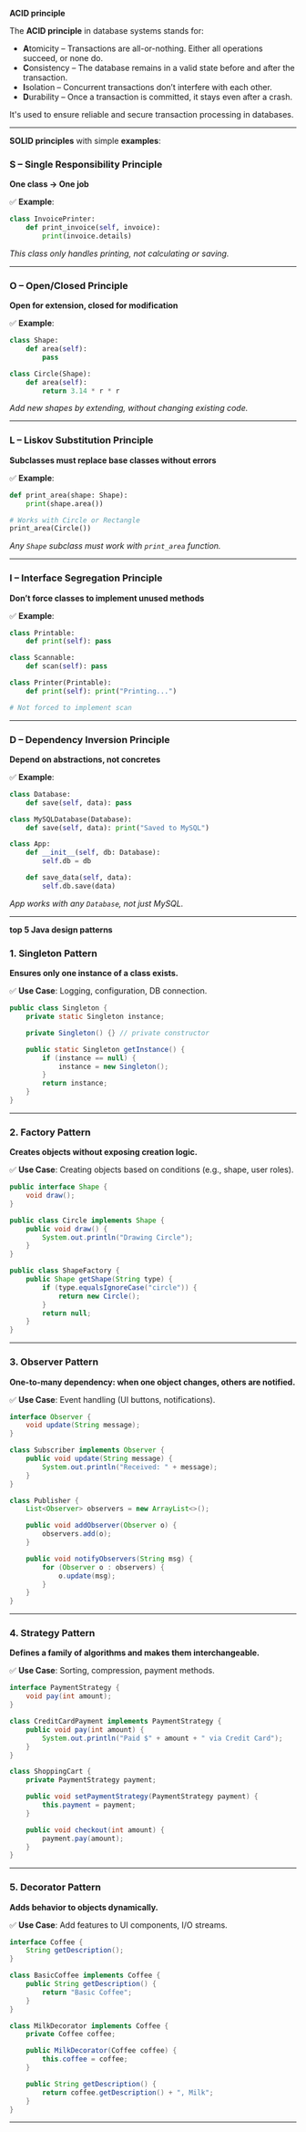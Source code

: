 **ACID principle**


The **ACID principle** in database systems stands for:

* **A**tomicity – Transactions are all-or-nothing. Either all operations succeed, or none do.
* **C**onsistency – The database remains in a valid state before and after the transaction.
* **I**solation – Concurrent transactions don’t interfere with each other.
* **D**urability – Once a transaction is committed, it stays even after a crash.

It's used to ensure reliable and secure transaction processing in databases.


---

 **SOLID principles** with simple **examples**:


### **S – Single Responsibility Principle**

**One class → One job**

✅ **Example**:

```python
class InvoicePrinter:
    def print_invoice(self, invoice):
        print(invoice.details)
```

*This class only handles printing, not calculating or saving.*

---

### **O – Open/Closed Principle**

**Open for extension, closed for modification**

✅ **Example**:

```python
class Shape:
    def area(self):
        pass

class Circle(Shape):
    def area(self):
        return 3.14 * r * r
```

*Add new shapes by extending, without changing existing code.*

---

### **L – Liskov Substitution Principle**

**Subclasses must replace base classes without errors**

✅ **Example**:

```python
def print_area(shape: Shape):
    print(shape.area())

# Works with Circle or Rectangle
print_area(Circle())
```

*Any `Shape` subclass must work with `print_area` function.*

---

### **I – Interface Segregation Principle**

**Don’t force classes to implement unused methods**

✅ **Example**:

```python
class Printable:
    def print(self): pass

class Scannable:
    def scan(self): pass

class Printer(Printable):
    def print(self): print("Printing...")

# Not forced to implement scan
```

---

### **D – Dependency Inversion Principle**

**Depend on abstractions, not concretes**

✅ **Example**:

```python
class Database:
    def save(self, data): pass

class MySQLDatabase(Database):
    def save(self, data): print("Saved to MySQL")

class App:
    def __init__(self, db: Database):
        self.db = db

    def save_data(self, data):
        self.db.save(data)
```

*App works with any `Database`, not just MySQL.*

---


**top 5 Java design patterns**

### **1. Singleton Pattern**

**Ensures only one instance of a class exists.**

✅ **Use Case**: Logging, configuration, DB connection.

```java
public class Singleton {
    private static Singleton instance;

    private Singleton() {} // private constructor

    public static Singleton getInstance() {
        if (instance == null) {
            instance = new Singleton();
        }
        return instance;
    }
}
```

---

### **2. Factory Pattern**

**Creates objects without exposing creation logic.**

✅ **Use Case**: Creating objects based on conditions (e.g., shape, user roles).

```java
public interface Shape {
    void draw();
}

public class Circle implements Shape {
    public void draw() {
        System.out.println("Drawing Circle");
    }
}

public class ShapeFactory {
    public Shape getShape(String type) {
        if (type.equalsIgnoreCase("circle")) {
            return new Circle();
        }
        return null;
    }
}
```

---

### **3. Observer Pattern**

**One-to-many dependency: when one object changes, others are notified.**

✅ **Use Case**: Event handling (UI buttons, notifications).

```java
interface Observer {
    void update(String message);
}

class Subscriber implements Observer {
    public void update(String message) {
        System.out.println("Received: " + message);
    }
}

class Publisher {
    List<Observer> observers = new ArrayList<>();

    public void addObserver(Observer o) {
        observers.add(o);
    }

    public void notifyObservers(String msg) {
        for (Observer o : observers) {
            o.update(msg);
        }
    }
}
```

---

### **4. Strategy Pattern**

**Defines a family of algorithms and makes them interchangeable.**

✅ **Use Case**: Sorting, compression, payment methods.

```java
interface PaymentStrategy {
    void pay(int amount);
}

class CreditCardPayment implements PaymentStrategy {
    public void pay(int amount) {
        System.out.println("Paid $" + amount + " via Credit Card");
    }
}

class ShoppingCart {
    private PaymentStrategy payment;

    public void setPaymentStrategy(PaymentStrategy payment) {
        this.payment = payment;
    }

    public void checkout(int amount) {
        payment.pay(amount);
    }
}
```

---

### **5. Decorator Pattern**

**Adds behavior to objects dynamically.**

✅ **Use Case**: Add features to UI components, I/O streams.

```java
interface Coffee {
    String getDescription();
}

class BasicCoffee implements Coffee {
    public String getDescription() {
        return "Basic Coffee";
    }
}

class MilkDecorator implements Coffee {
    private Coffee coffee;

    public MilkDecorator(Coffee coffee) {
        this.coffee = coffee;
    }

    public String getDescription() {
        return coffee.getDescription() + ", Milk";
    }
}
```

---

